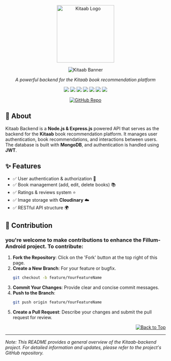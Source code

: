 <p align="center">
  <img src="https://github.com/user-attachments/assets/96c4c130-354c-4214-89b7-d98bc8f74ba8" alt="Kitaab Logo" width="180">
</p>



<p align="center">
  <img src="https://readme-typing-svg.herokuapp.com?size=25&color=ff9900&center=true&vCenter=true&width=500&height=50&lines=Welcome+to+Kitaab+Backend!📖;Manage+authentication🔒;Book+recommendations!" alt="Kitaab Banner">
</p>



<p align="center"><i>A powerful backend for the Kitaab book recommendation platform</i></p>
<p align="center">
  <img src="https://img.shields.io/badge/React_Native-20232A?style=for-the-badge&logo=react&logoColor=61DAFB">
  <img src="https://img.shields.io/badge/Expo-1B1F23?style=for-the-badge&logo=expo&logoColor=white">
  <img src="https://img.shields.io/badge/Node.js-43853D?style=for-the-badge&logo=node.js&logoColor=white">
  <img src="https://img.shields.io/badge/Express.js-404D59?style=for-the-badge">
  <img src="https://img.shields.io/badge/MongoDB-4EA94B?style=for-the-badge&logo=mongodb&logoColor=white">
  <img src="https://img.shields.io/badge/JWT-black?style=for-the-badge&logo=jsonwebtokens">
  <img src="https://img.shields.io/badge/Cloudinary-3448C5?style=for-the-badge&logo=cloudinary&logoColor=white">
</p>

<div align="center">
  
[![GitHub Repo](https://badgen.net/badge/icon/github?icon=github&label=Kitaab%20Frontend)](https://github.com/zenpai6996/Kitaab-android)

</div>

## 📖 About  
Kitaab Backend is a **Node.js & Express.js** powered API that serves as the backend for the **Kitaab** book recommendation platform. It manages user authentication, book recommendations, and interactions between users. The database is built with **MongoDB**, and authentication is handled using **JWT**.

## ✨ Features  
- ✅ User authentication & authorization 🔑  
- ✅ Book management (add, edit, delete books) 📚  
- ✅ Ratings & reviews system ⭐  
- ✅ Image storage with **Cloudinary** ☁️  
- ✅ RESTful API structure 🌍  



## 🤝 Contribution

### you're welcome to make contributions to enhance the Fillum-Android project. To contribute:

1. **Fork the Repository**: Click on the 'Fork' button at the top right of this page.
2. **Create a New Branch**: For your feature or bugfix.
   ```bash
   git checkout -b feature/YourFeatureName
   ```
3. **Commit Your Changes**: Provide clear and concise commit messages.
4. **Push to the Branch**:
   ```bash
   git push origin feature/YourFeatureName
   ```
5. **Create a Pull Request**: Describe your changes and submit the pull request for review.

<p align="right">
  <a href="#overview"><img src="https://img.shields.io/badge/Back%20to%20Top-%E2%86%91-blue" alt="Back to Top"></a>
</p>


---

*Note: This README provides a general overview of the Kitaab-backend project. For detailed information and updates, please refer to the project's GitHub repository.*

